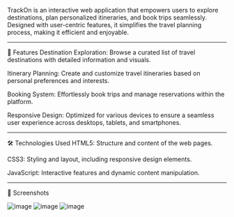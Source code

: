TrackOn is an interactive web application that empowers users to explore destinations, plan personalized itineraries, and book trips seamlessly. Designed with user-centric features, it simplifies the travel planning process, making it efficient and enjoyable.​
_____________________________________________________________________________________________________________________________________________
🌟 Features
Destination Exploration: Browse a curated list of travel destinations with detailed information and visuals.

Itinerary Planning: Create and customize travel itineraries based on personal preferences and interests.

Booking System: Effortlessly book trips and manage reservations within the platform.

Responsive Design: Optimized for various devices to ensure a seamless user experience across desktops, tablets, and smartphones.
____________________________________________________________________________________________________________________________________________
🛠️ Technologies Used
HTML5: Structure and content of the web pages.

CSS3: Styling and layout, including responsive design elements.

JavaScript: Interactive features and dynamic content manipulation.
____________________________________________________________________________________________________________________________________________
📸 Screenshots

![image](https://github.com/user-attachments/assets/6172b259-c561-4487-9a27-562274f920e0)
![image](https://github.com/user-attachments/assets/e9bb339e-551a-463e-a31c-0ffe72ba528b)
![image](https://github.com/user-attachments/assets/a9f9aef9-d3a6-4de6-a691-8af2e36bc899)
